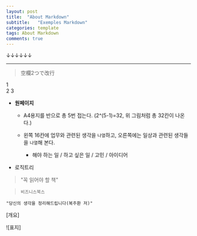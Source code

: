 ```yaml
---
layout: post
title:  "About Markdown"
subtitle:   "Exemples Markdown"
categories: template
tags: About Markdown
comments: true
---
```


↓↓↓↓↓↓

---

> 空欄2つで改行  

1  
2
3

* __원페이지__
  + A4용지를 반으로 총 5번 접는다. (2^(5-1)=32, 위 그림처럼 총 32칸이 나온다.)
  + 왼쪽 16칸에 업무와 관련된 생각을 `나열`하고, 오른쪽에는 일상과 관련된 생각들을 
    `나열`해 본다. 
    
    - 해야 하는 일 / 하고 싶은 일 / 고민 / 아이디어

* 로직트리

> "꼭 읽어야 할 책"

> `비즈니스북스`

`"당신의 생각을 정리해드립니다(복주환 저)"`

[개요]

![표지]